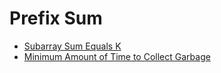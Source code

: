# Prefix Sum
- [Subarray Sum Equals K](./SubarraySumEqualsK.java)
- [Minimum Amount of Time to Collect Garbage](./TimeToCollectGarbage.java)